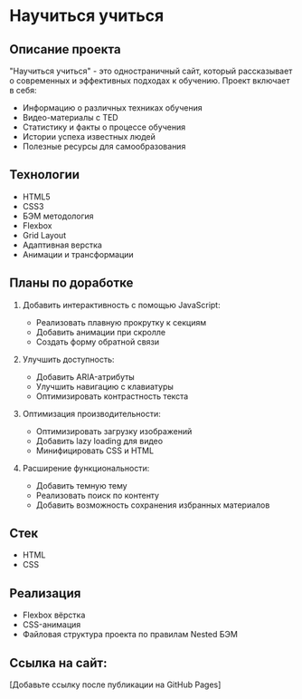 # Научиться учиться

## Описание проекта
"Научиться учиться" - это одностраничный сайт, который рассказывает о современных и эффективных подходах к обучению. Проект включает в себя:
- Информацию о различных техниках обучения
- Видео-материалы с TED
- Статистику и факты о процессе обучения
- Истории успеха известных людей
- Полезные ресурсы для самообразования

## Технологии
- HTML5
- CSS3
- БЭМ методология
- Flexbox
- Grid Layout
- Адаптивная верстка
- Анимации и трансформации

## Планы по доработке
1. Добавить интерактивность с помощью JavaScript:
   - Реализовать плавную прокрутку к секциям
   - Добавить анимации при скролле
   - Создать форму обратной связи

2. Улучшить доступность:
   - Добавить ARIA-атрибуты
   - Улучшить навигацию с клавиатуры
   - Оптимизировать контрастность текста

3. Оптимизация производительности:
   - Оптимизировать загрузку изображений
   - Добавить lazy loading для видео
   - Минифицировать CSS и HTML

4. Расширение функциональности:
   - Добавить темную тему
   - Реализовать поиск по контенту
   - Добавить возможность сохранения избранных материалов

## Стек
* HTML
* CSS

## Реализация
* Flexbox вёрстка
* CSS-анимация
* Файловая структура проекта по правилам Nested БЭМ

## Ссылка на сайт:
[Добавьте ссылку после публикации на GitHub Pages]